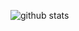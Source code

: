 ![github stats](https://github-readme-stats.vercel.app/api?username=AirGuanZ&show_icons=true&hide=issues,prs)

<!---
[![Readme Card](https://github-readme-stats.vercel.app/api/pin/?username=AirGuanZ&repo=Atrc)](https://github.com/AirGuanZ/Atrc)

[![Readme Card](https://github-readme-stats.vercel.app/api/pin/?username=AirGuanZ&repo=imgui-filebrowser)](https://github.com/AirGuanZ/imgui-filebrowser)

[![Readme Card](https://github-readme-stats.vercel.app/api/pin/?username=AirGuanZ&repo=cuj)](https://github.com/AirGuanZ/cuj)

[![Readme Card](https://github-readme-stats.vercel.app/api/pin/?username=AirGuanZ&repo=PaperCutLight)](https://github.com/AirGuanZ/PaperCutLight)

[![Readme Card](https://github-readme-stats.vercel.app/api/pin/?username=AirGuanZ&repo=AtmosphereRenderer)](https://github.com/AirGuanZ/AtmosphereRenderer)

[![Readme Card](https://github-readme-stats.vercel.app/api/pin/?username=AirGuanZ&repo=GAMES202)](https://github.com/AirGuanZ/GAMES202)

[![Readme Card](https://github-readme-stats.vercel.app/api/pin/?username=AirGuanZ&repo=GCTS)](https://github.com/AirGuanZ/GCTS)

[![Readme Card](https://github-readme-stats.vercel.app/api/pin/?username=AirGuanZ&repo=ImageQuilting)](https://github.com/AirGuanZ/ImageQuilting)

[![Readme Card](https://github-readme-stats.vercel.app/api/pin/?username=AirGuanZ&repo=D3D11-SMAA)](https://github.com/AirGuanZ/D3D11-SMAA)

[![Readme Card](https://github-readme-stats.vercel.app/api/pin/?username=AirGuanZ&repo=CatmullClarkSubdivision)](https://github.com/AirGuanZ/CatmullClarkSubdivision)

[![Readme Card](https://github-readme-stats.vercel.app/api/pin/?username=AirGuanZ&repo=agz-utils)](https://github.com/AirGuanZ/agz-utils)
-->
